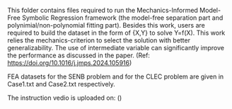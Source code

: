 This folder contains files required to run the Mechanics-Informed Model-Free Symbolic Regression framework (the model-free separation part and polynimial/non-polynomial fitting part). Besides this work, users are required to build the dataset in the form of {X,Y} to solve Y=f(X). This work relies the mechanics-criterion to select the solution with better generalizability. The use of intermediate variable can significantly improve the performance as discussed in the paper. (Ref: https://doi.org/10.1016/j.jmps.2024.105916)

FEA datasets for the SENB problem and for the CLEC problem are given in Case1.txt and Case2.txt respectively.

The instruction vedio is uploaded on: ()
